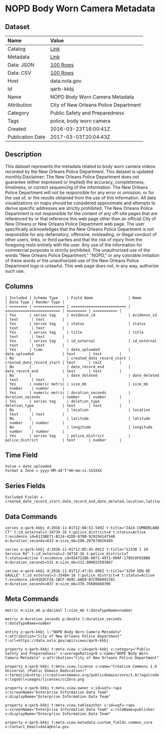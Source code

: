 # NOPD Body Worn Camera Metadata

## Dataset

| Name | Value |
| :--- | :---- |
| Catalog | [Link](https://catalog.data.gov/dataset/nopd-body-worn-camera-metadata) |
| Metadata | [Link](https://data.nola.gov/api/views/qarb-kkbj) |
| Data: JSON | [100 Rows](https://data.nola.gov/api/views/qarb-kkbj/rows.json?max_rows=100) |
| Data: CSV | [100 Rows](https://data.nola.gov/api/views/qarb-kkbj/rows.csv?max_rows=100) |
| Host | data.nola.gov |
| Id | qarb-kkbj |
| Name | NOPD Body Worn Camera Metadata |
| Attribution | City of New Orleans Police Department |
| Category | Public Safety and Preparedness |
| Tags | police, body worn camera |
| Created | 2016-03-23T16:00:41Z |
| Publication Date | 2017-03-03T20:04:43Z |

## Description

This dataset represents the metadata related to body worn camera videos recorded by the New Orleans Police Department. This dataset is updated monthly.Disclaimer: The New Orleans Police Department does not guarantee (either expressed or implied) the accuracy, completeness, timeliness, or correct sequencing of the information. The New Orleans Police Department will not be responsible for any error or omission, or for the use of, or the results obtained from the use of this information. All data visualizations on maps should be considered approximate and attempts to derive specific addresses are strictly prohibited. The New Orleans Police Department is not responsible for the content of any off-site pages that are referenced by or that reference this web page other than an official City of New Orleans or New Orleans Police Department web page. The user specifically acknowledges that the New Orleans Police Department is not responsible for any defamatory, offensive, misleading, or illegal conduct of other users, links, or third parties and that the risk of injury from the foregoing rests entirely with the user. Any use of the information for commercial purposes is strictly prohibited. The unauthorized use of the words "New Orleans Police Department," "NOPD," or any colorable imitation of these words or the unauthorized use of the New Orleans Police Department logo is unlawful. This web page does not, in any way, authorize such use.

## Columns

```ls
| Included | Schema Type    | Field Name                | Name                      | Data Type | Render Type |
| ======== | ============== | ========================= | ========================= | ========= | =========== |
| Yes      | series tag     | evidence_id               | evidence_id               | text      | text        |
| Yes      | series tag     | status                    | status                    | text      | text        |
| Yes      | series tag     | title                     | title                     | text      | text        |
| Yes      | series tag     | id_external               | id_external               | text      | text        |
| Yes      | time           | date_uploaded             | date_uploaded             | text      | text        |
| No       |                | created_date_record_start | created_date_record_start | text      | text        |
| No       |                | date_record_end           | date_record_end           | text      | text        |
| No       |                | date_deleted              | date_deleted              | text      | text        |
| Yes      | numeric metric | size_mb                   | size_mb                   | number    | number      |
| Yes      | numeric metric | duration_seconds          | duration_seconds          | number    | number      |
| Yes      | series tag     | deletion_type             | deletion_type             | text      | text        |
| No       |                | location                  | location                  | text      | text        |
| No       |                | latitude                  | latitude                  | number    | number      |
| No       |                | longitude                 | longitude                 | number    | number      |
| Yes      | series tag     | police_district           | police_district           | text      | number      |
```

## Time Field

```ls
Value = date_uploaded
Format & Zone = yyyy-MM-dd'T'HH:mm:ss.SSSXXX
```

## Series Fields

```ls
Excluded Fields = created_date_record_start,date_record_end,date_deleted,location,latitude,longitude
```

## Data Commands

```ls
series e:qarb-kkbj d:2016-11-01T12:08:53.549Z t:title="2424 CUMBERLAND CT" t:id_external=J-34739-16 t:police_district=4 t:status=Active t:evidence_id=6115BE71-B124-42DD-878B-929294147540 m:duration_seconds=633 m:size_mb=290.207674026489

series e:qarb-kkbj d:2016-11-01T12:05:45.091Z t:title="12330 I 10 Service Rd" t:id_external=J-34718-16 t:police_district=7 t:status=Active t:evidence_id=95A722B6-8071-4971-99AF-1785CAF838B6 m:duration_seconds=531 m:size_mb=212.800652503967

series e:qarb-kkbj d:2016-11-01T12:47:01.896Z t:title="3250 GEN DE GAULLE" t:id_external=J-35484-16 t:police_district=4 t:status=Active t:evidence_id=92EDCF2A-1BCF-469C-A8E0-B7C098993781 m:duration_seconds=837 m:size_mb=376.76686668396
```

## Meta Commands

```ls
metric m:size_mb p:decimal l:size_mb t:dataTypeName=number

metric m:duration_seconds p:double l:duration_seconds t:dataTypeName=number

entity e:qarb-kkbj l:"NOPD Body Worn Camera Metadata" t:attribution="City of New Orleans Police Department" t:url=https://data.nola.gov/api/views/qarb-kkbj

property e:qarb-kkbj t:meta.view v:id=qarb-kkbj v:category="Public Safety and Preparedness" v:averageRating=0 v:name="NOPD Body Worn Camera Metadata" v:attribution="City of New Orleans Police Department"

property e:qarb-kkbj t:meta.view.license v:name="Creative Commons 1.0 Universal (Public Domain Dedication)" v:termsLink=http://creativecommons.org/publicdomain/zero/1.0/legalcode v:logoUrl=images/licenses/ccZero.png

property e:qarb-kkbj t:meta.view.owner v:id=uqfu-rapx v:screenName="Enterprise Information Data Team" v:displayName="Enterprise Information Data Team"

property e:qarb-kkbj t:meta.view.tableauthor v:id=uqfu-rapx v:screenName="Enterprise Information Data Team" v:roleName=publisher v:displayName="Enterprise Information Data Team"

property e:qarb-kkbj t:meta.view.metadata.custom_fields.common_core v:Contact_Email=data@nola.gov
```